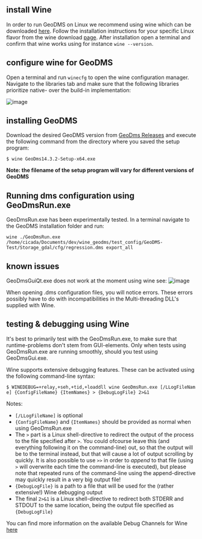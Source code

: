 ## install Wine

In order to run GeoDMS on Linux we recommend using wine which can be downloaded [here](https://wiki.winehq.org/). Follow the installation instructions for your specific Linux flavor from the wine download [page](https://wiki.winehq.org/Download). After installation open a terminal and confirm that wine works using for instance `wine --version`.


## configure wine for GeoDMS
Open a terminal and run `winecfg` to open the wine configuration manager. Navigate to the libraries tab and make sure that the following libraries prioritize native- over the build-in implementation:

![image](https://github.com/ObjectVision/GeoDMS/assets/96182097/ffd122a5-c47c-4988-b844-d14a329782df)

## installing GeoDMS

Download the desired GeoDMS version from
[GeoDms Releases](https://github.com/ObjectVision/GeoDMS/releases) and execute the following
command from the directory where you saved the setup program:

`$ wine GeoDms14.3.2-Setup-x64.exe`

**Note: the filename of the setup program will vary for different
versions of GeoDMS**

## Running dms configuration using GeoDmsRun.exe
GeoDmsRun.exe has been experimentally tested. In a terminal navigate to the GeoDMS installation folder and run:

`wine ./GeoDmsRun.exe /home/cicada/Documents/dev/wine_geodms/test_config/GeoDMS-Test/Storage_gdal/cfg/regression.dms export_all`

## known issues
GeoDmsGuiQt.exe does not work at the moment using wine see:
![image](https://github.com/ObjectVision/GeoDMS/assets/96182097/a7f71abf-f1f7-4437-b4ab-1122a9f98830)


When opening .dms configuration files, you will notice errors. These
errors possibly have to do with incompatibilities in the Multi-threading
DLL's supplied with Wine.

## testing & debugging using Wine

It's best to primarily test with the GeoDmsRun.exe, to make sure that
runtime-problems don't stem from GUI-elements. Only when tests using
GeoDmsRun.exe are running smoothly, should you test using GeoDmsGui.exe.

Wine supports extensive debugging features. These can be activated using
the following command-line syntax:

`$ WINEDEBUG=+relay,+seh,+tid,+loaddll wine GeoDmsRun.exe [/LLogFileName] {ConfigFileName} {ItemNames} > {DebugLogFile} 2>&1`

Notes:

-   `[/LLogFileName]` is optional
-   `{ConfigFileName}` and `{ItemNames}` should be provided as normal
    when using GeoDmsRun.exe
-   The `>` part is a Linux shell-directive to redirect the output of
    the process to the file specified after `>`. You could ofcourse
    leave this (and everything following it on the command-line) out, so
    that the output will be to the terminal instead, but that will cause
    a lot of output scrolling by quickly.
    It is also possible to use `>>` in order to *append* to that file
    (using `>` will overwrite each time the command-line is executed),
    but please note that repeated runs of the command-line using the
    append-directive may quickly result in a very big output file!
-   `{DebugLogFile}` is a path to a file that will be used for the
    (rather extensive!) Wine debugging output
-   The final `2>&1` is a Linux shell-directive to redirect both STDERR
    and STDOUT to the same location, being the output file specified as
    `{DebugLogFile}`

You can find more information on the available Debug Channels for Wine
[here](https://wiki.winehq.org/Debug_Channels)